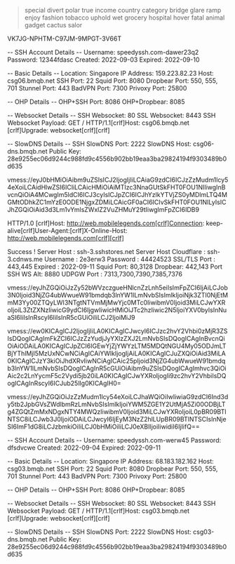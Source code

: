 >special divert polar true income country category bridge glare ramp enjoy fashion tobacco uphold wet grocery hospital hover fatal animal gadget cactus salor 
>
VK7JG-NPHTM-C97JM-9MPGT-3V66T


-- SSH Account Details --
Username: speedyssh.com-dawer23q2
Password: 12344fdasc
Created: 2022-09-03
Expired: 2022-09-10
 
-- Basic Details --
Location: Singapore
IP Address: 159.223.82.23
Host: csg06.bmqb.net
SSH Port: 22
Squid Port: 8080
Dropbear Port: 550, 555, 701
Stunnel Port: 443
BadVPN Port: 7300
Privoxy Port: 25800
 
-- OHP Details --
OHP+SSH Port: 8086
OHP+Dropbear: 8085
 
-- Websocket Details --
SSH Websocket: 80
SSL Websocket: 8443
SSH Websocket Payload: GET / HTTP/1.1[crlf]Host: csg06.bmqb.net [crlf]Upgrade: websocket[crlf][crlf]
 
-- SlowDNS Details --
SSH SlowDNS Port: 2222
SlowDNS Host: csg06-dns.bmqb.net
Public Key: 28e9255ec06d9244c988fd9c4556b902bb19eaa3ba29824194f9303489b0d635


vmess://eyJ0bHMiOiAibm9uZSIsICJ2IjogIjIiLCAiaG9zdCI6ICJzZzMudm1lcy54eXoiLCAidHlwZSI6ICIiLCAicHMiOiAiMTIzc3NnaGUtSkFHT0FOU1NIIiwgInBvcnQiOiA4MCwgIm5ldCI6ICJ3cyIsICJpZCI6ICJhYzlkYTVjZS0yMDlmLTQ4MGMtODhkZC1mYzE0ODE1NjgxZDMiLCAicGF0aCI6ICIvSkFHT0FOU1NILyIsICJhZGQiOiAid3d3Lm1vYmlsZWxlZ2VuZHMuY29tIiwgImFpZCI6IDB9





HTTP/1.0 [crlf]Host: http://web.mobilelegends.com[crlf]Connection: keep-alive[crlf]User-Agent:[crlf]X-Online-Host: http://web.mobilelegends.com[crlf][crlf]


Success !
Server Host : ssh-3.sshstores.net
Server Host Cloudflare : ssh-3.cdnws.me
Username : 2e3erw3
Password : 44424523
SSL/TLS Port : 443,445
Expired : 2022-09-11
Squid Port: 80,3128
Dropbear: 442,143
Port SSH WS Alt: 8880
UDPGW Port : 7313,7300,7390,7385,7376

vmess://eyJhZGQiOiJzZy52bWVzczgueHNlcnZzLnh5eiIsImFpZCI6IjAiLCJob3N0Ijoid3NjZG4ubWwueW91bmdqb3lnYW1lLmNvbSIsImlkIjoiNjk3ZTI0NjEtMmM3Yy00ZTQyLWI3NTgtNTVmMjMwYjc0MTc0IiwibmV0Ijoid3MiLCJwYXRoIjoiL3ZtZXNzIiwicG9ydCI6IjgwIiwicHMiOiJTc2hzIiwic2N5IjoiYXV0byIsInNuaSI6IiIsInRscyI6IiIsInR5cGUiOiIiLCJ2IjoiMiJ9

vmess://ew0KICAgICJ2IjogIjIiLA0KICAgICJwcyI6ICJzc2hvY2Vhbi0zMjR3ZSIsDQogICAgImFkZCI6ICJzZzYudjJyYXlzZXJ2LmNvbSIsDQogICAgInBvcnQiOiAiODAiLA0KICAgICJpZCI6IGEwYjZjYWYzLTM5MDQtNGU4My05ODJmLTBjYThlMjI5MzUxNCwNCiAgICAiYWlkIjogIjAiLA0KICAgICJuZXQiOiAid3MiLA0KICAgICJzY3kiOiJhdXRvIiwNCiAgICAic25pIjoid3NjZG4ubWwueW91bmdqb3lnYW1lLmNvbSIsDQogICAgInR5cGUiOiAibm9uZSIsDQogICAgImhvc3QiOiAic2c2LnYycmF5c2Vydi5jb20iLA0KICAgICJwYXRoIjogIi9zc2hvY2VhbiIsDQogICAgInRscyI6ICJub25lIg0KICAgIH0=




vmess://eyJhZGQiOiJzZzMudm1lcy54eXoiLCJhaWQiOiIwIiwiaG9zdCI6Ind3dy5tb2JpbGVsZWdlbmRzLmNvbSIsImlkIjoiYWM5ZGE1Y2UtMjA5Zi00ODBjLTg4ZGQtZmMxNDgxNTY4MWQzIiwibmV0Ijoid3MiLCJwYXRoIjoiL0pBR09BTlNTSC8iLCJwb3J0IjoiODAiLCJwcyI6IjEyM3NzZ2hlLUpBR09BTlNTSCIsInNjeSI6ImF1dG8iLCJzbmkiOiIiLCJ0bHMiOiIiLCJ0eXBlIjoiIiwidiI6IjIifQ==




-- SSH Account Details --
Username: speedyssh.com-werw45
Password: dfsdvcwe
Created: 2022-09-04
Expired: 2022-09-11
 
-- Basic Details --
Location: Singapore
IP Address: 68.183.182.162
Host: csg03.bmqb.net
SSH Port: 22
Squid Port: 8080
Dropbear Port: 550, 555, 701
Stunnel Port: 443
BadVPN Port: 7300
Privoxy Port: 25800
 
-- OHP Details --
OHP+SSH Port: 8086
OHP+Dropbear: 8085
 
-- Websocket Details --
SSH Websocket: 80
SSL Websocket: 8443
SSH Websocket Payload: GET / HTTP/1.1[crlf]Host: csg03.bmqb.net [crlf]Upgrade: websocket[crlf][crlf]
 
-- SlowDNS Details --
SSH SlowDNS Port: 2222
SlowDNS Host: csg03-dns.bmqb.net
Public Key: 28e9255ec06d9244c988fd9c4556b902bb19eaa3ba29824194f9303489b0d635
